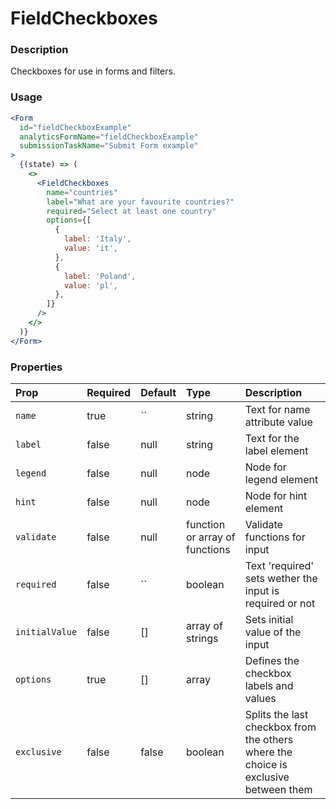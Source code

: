 # FieldCheckboxes

### Description

Checkboxes for use in forms and filters.

### Usage

```jsx
<Form
  id="fieldCheckboxExample"
  analyticsFormName="fieldCheckboxExample"
  submissionTaskName="Submit Form example"
>
  {(state) => (
    <>
      <FieldCheckboxes
        name="countries"
        label="What are your favourite countries?"
        required="Select at least one country"
        options={[
          {
            label: 'Italy',
            value: 'it',
          },
          {
            label: 'Poland',
            value: 'pl',
          },
        ]}
      />
    </>
  )}
</Form>
```

### Properties

| Prop           | Required | Default | Type                           | Description                                                                         |
| :------------- | :------- | :------ | :----------------------------- | :---------------------------------------------------------------------------------- |
| `name`         | true     | ``      | string                         | Text for name attribute value                                                       |
| `label`        | false    | null    | string                         | Text for the label element                                                          |
| `legend`       | false    | null    | node                           | Node for legend element                                                             |
| `hint`         | false    | null    | node                           | Node for hint element                                                               |
| `validate`     | false    | null    | function or array of functions | Validate functions for input                                                        |
| `required`     | false    | ``      | boolean                        | Text 'required' sets wether the input is required or not                            |
| `initialValue` | false    | []      | array of strings               | Sets initial value of the input                                                     |
| `options`      | true     | []      | array                          | Defines the checkbox labels and values                                              |
| `exclusive`    | false    | false   | boolean                        | Splits the last checkbox from the others where the choice is exclusive between them |
